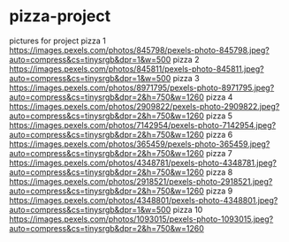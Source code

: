 # pizza-project
pictures for project 
pizza 1
https://images.pexels.com/photos/845798/pexels-photo-845798.jpeg?auto=compress&cs=tinysrgb&dpr=1&w=500
pizza 2
https://images.pexels.com/photos/845811/pexels-photo-845811.jpeg?auto=compress&cs=tinysrgb&dpr=1&w=500
pizza 3
https://images.pexels.com/photos/8971795/pexels-photo-8971795.jpeg?auto=compress&cs=tinysrgb&dpr=2&h=750&w=1260
pizza 4
https://images.pexels.com/photos/2909822/pexels-photo-2909822.jpeg?auto=compress&cs=tinysrgb&dpr=2&h=750&w=1260
pizza 5
https://images.pexels.com/photos/7142954/pexels-photo-7142954.jpeg?auto=compress&cs=tinysrgb&dpr=2&h=750&w=1260
pizza 6
https://images.pexels.com/photos/365459/pexels-photo-365459.jpeg?auto=compress&cs=tinysrgb&dpr=2&h=750&w=1260
pizza 7
https://images.pexels.com/photos/4348781/pexels-photo-4348781.jpeg?auto=compress&cs=tinysrgb&dpr=2&h=750&w=1260
pizza 8
https://images.pexels.com/photos/2918521/pexels-photo-2918521.jpeg?auto=compress&cs=tinysrgb&dpr=2&h=750&w=1260
pizza 9
https://images.pexels.com/photos/4348801/pexels-photo-4348801.jpeg?auto=compress&cs=tinysrgb&dpr=1&w=500
pizza 10
https://images.pexels.com/photos/1093015/pexels-photo-1093015.jpeg?auto=compress&cs=tinysrgb&dpr=2&h=750&w=1260
